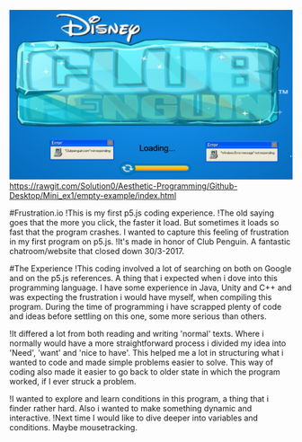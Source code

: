
![alt tekst](ClubPenguin.png)
https://rawgit.com/Solution0/Aesthetic-Programming/Github-Desktop/Mini_ex1/empty-example/index.html

#Frustration.io
!This is my first p5.js coding experience. 
!The old saying goes that the more you click, the faster it load. But sometimes it loads so fast that the program crashes. I wanted to capture this feeling of frustration in my first program on p5.js.
!It's made in honor of Club Penguin. A fantastic chatroom/website that closed down 30/3-2017.


#The Experience
!This coding involved a lot of searching on both on Google and on the p5.js references. A thing that i expected when i dove into this programming language. I have some experience in Java, Unity and C++ and was expecting the frustration i would have myself, when compiling this program. During the time of programming i have scrapped plenty of code and ideas before settling on this one, some more serious than others. 

!It differed a lot from both reading and writing 'normal' texts. Where i normally would have a more straightforward process i divided my idea into 'Need', 'want' and 'nice to have'. This helped me a lot in structuring what i wanted to code and made simple problems easier to solve. This way of coding also made it easier to go back to older state in which the program worked, if I ever struck a problem. 

!I wanted to explore and learn conditions in this program, a thing that i finder rather hard. Also i wanted to make something dynamic and interactive.
!Next time I would like to dive deeper into variables and conditions. Maybe mousetracking.

